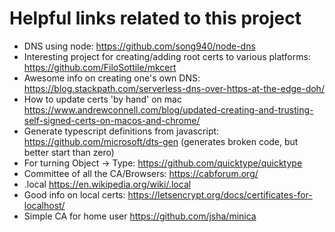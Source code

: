 # Helpful links related to this project

- DNS using node: https://github.com/song940/node-dns
- Interesting project for creating/adding root certs to various platforms: https://github.com/FiloSottile/mkcert
- Awesome info on creating one's own DNS: https://blog.stackpath.com/serverless-dns-over-https-at-the-edge-doh/
- How to update certs 'by hand' on mac https://www.andrewconnell.com/blog/updated-creating-and-trusting-self-signed-certs-on-macos-and-chrome/
- Generate typescript definitions from javascript: https://github.com/microsoft/dts-gen (generates broken code, but better start than zero)
- For turning Object -> Type: https://github.com/quicktype/quicktype
- Committee of all the CA/Browsers: https://cabforum.org/
- .local https://en.wikipedia.org/wiki/.local
- Good info on local certs: https://letsencrypt.org/docs/certificates-for-localhost/
- Simple CA for home user https://github.com/jsha/minica

